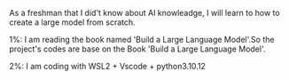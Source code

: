 As a freshman that I did't know about AI knowleadge, I will learn to how to create a large model from scratch.

1%: I am reading the book named 'Build a Large Language Model'.So the project's codes are base on the Book 'Build a Large Language Model'.

2%: I am coding with WSL2 + Vscode + python3.10.12


